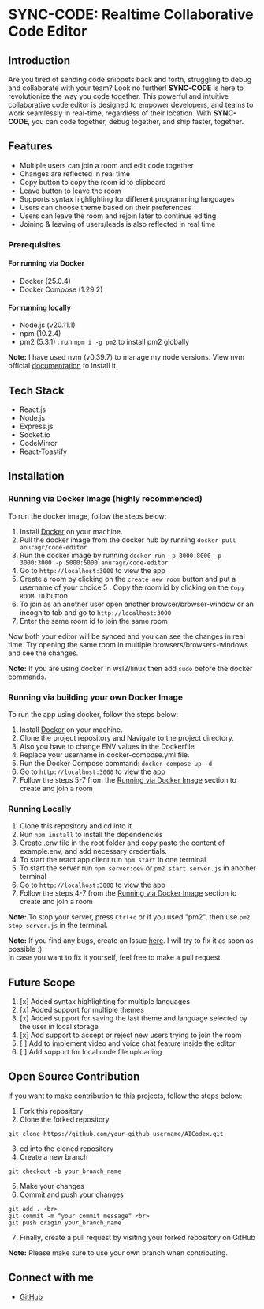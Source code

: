 # SYNC-CODE: Realtime Collaborative Code Editor

## Introduction

Are you tired of sending code snippets back and forth, struggling to debug and collaborate with your team? Look no further! **SYNC-CODE** is here to revolutionize the way you code together. This powerful and intuitive collaborative code editor is designed to empower developers, and teams to work seamlessly in real-time, regardless of their location. With **SYNC-CODE**, you can code together, debug together, and ship faster, together.

## Features

- Multiple users can join a room and edit code together
- Changes are reflected in real time
- Copy button to copy the room id to clipboard
- Leave button to leave the room
- Supports syntax highlighting for different programming languages
- Users can choose theme based on their preferences
- Users can leave the room and rejoin later to continue editing
- Joining & leaving of users/leads is also reflected in real time

### Prerequisites

#### For running via Docker

- Docker (25.0.4)
- Docker Compose (1.29.2)

#### For running locally

- Node.js (v20.11.1)
- npm (10.2.4)
- pm2 (5.3.1) : run `npm i -g pm2` to install pm2 globally

**Note:** I have used nvm (v0.39.7) to manage my node versions. View nvm official [documentation](https://github.com/nvm-sh/nvm) to install it.

## Tech Stack

- React.js
- Node.js
- Express.js
- Socket.io
- CodeMirror
- React-Toastify

## Installation

### Running via Docker Image (highly recommended)

To run the docker image, follow the steps below:

1. Install [Docker](https://www.docker.com/) on your machine.
2. Pull the docker image from the docker hub by running `docker pull anuragr/code-editor`
3. Run the docker image by running `docker run -p 8000:8000 -p 3000:3000 -p 5000:5000 anuragr/code-editor`
4. Go to `http://localhost:3000` to view the app
5. Create a room by clicking on the `create new room` button and put a username of your choice
   5 . Copy the room id by clicking on the `Copy ROOM ID` button
6. To join as an another user open another browser/browser-window or an incognito tab and go to `http://localhost:3000`
7. Enter the same room id to join the same room

Now both your editor will be synced and you can see the changes in real time. Try opening the same room in multiple browsers/browsers-windows and see the changes.

**Note:** If you are using docker in wsl2/linux then add `sudo` before the docker commands.

### Running via building your own Docker Image

To run the app using docker, follow the steps below:

1. Install [Docker](https://www.docker.com/) on your machine.
2. Clone the project repository and Navigate to the project directory.
3. Also you have to change ENV values in the Dockerfile
4. Replace your username in docker-compose.yml file.
5. Run the Docker Compose command: `docker-compose up -d`
6. Go to `http://localhost:3000` to view the app
7. Follow the steps 5-7 from the [Running via Docker Image](https://github.com/AnuragRaut08/SYNC-CODE?tab=readme-ov-file#running-via-docker-image) section to create and join a room

### Running Locally

1. Clone this repository and cd into it
2. Run `npm install` to install the dependencies
3. Create .env file in the root folder and copy paste the content of example.env, and add necessary credentials.
4. To start the react app client run `npm start` in one terminal
5. To start the server run `npm server:dev` or `pm2 start server.js` in another terminal
6. Go to `http://localhost:3000` to view the app
7. Follow the steps 4-7 from the [Running via Docker Image](https://github.com/AnuragRaut08/SYNC-CODE?tab=readme-ov-file#running-via-docker-image) section to create and join a room

**Note:** To stop your server, press `Ctrl+c` or if you used "pm2", then use `pm2 stop server.js` in the terminal.



**Note:** If you find any bugs, create an Issue [here](https://github.com/AnuragRaut08/SYNC-CODE/issues). I will try to fix it as soon as possible :) <br>
In case you want to fix it yourself, feel free to make a pull request.

## Future Scope

1. [x] Added syntax highlighting for multiple languages
2. [x] Added support for multiple themes
3. [x] Added support for saving the last theme and language selected by the user in local storage
4. [x] Add support to accept or reject new users trying to join the room
5. [ ] Add to implement video and voice chat feature inside the editor
6. [ ] Add support for local code file uploading

## Open Source Contribution

If you want to make contribution to this projects, follow the steps below:

1. Fork this repository
2. Clone the forked repository <br>

```
git clone https://github.com/your-github_username/AICodex.git
```

3. cd into the cloned repository
4. Create a new branch <br>

```
git checkout -b your_branch_name
```

5.  Make your changes
6.  Commit and push your changes <br>

```
git add . <br>
git commit -m "your commit message" <br>
git push origin your_branch_name
```

7. Finally, create a pull request by visiting your forked repository on GitHub

**Note:** Please make sure to use your own branch when contributing.


## Connect with me


- [GitHub](https://www.github.com/AnuragRaut08/)
